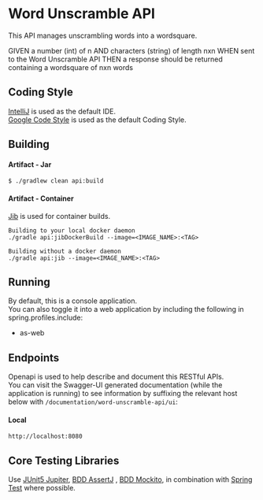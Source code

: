 # Word Unscramble API

This API manages unscrambling words into a wordsquare.

GIVEN a number (int) of n
AND characters (string) of length nxn
WHEN sent to the Word Unscramble API
THEN a response should be returned containing a wordsquare of nxn words

## Coding Style

[IntelliJ](https://www.jetbrains.com/idea) is used as the default IDE.  
[Google Code Style](https://github.com/google/styleguide/blob/gh-pages/intellij-java-google-style.xml)
is used as the default Coding Style.

## Building

#### Artifact - Jar

~~~
$ ./gradlew clean api:build
~~~

#### Artifact - Container

[Jib](https://github.com/GoogleContainerTools/jib) is used for container builds.

~~~
Building to your local docker daemon
./gradle api:jibDockerBuild --image=<IMAGE_NAME>:<TAG>

Building without a docker daemon
./gradle api:jib --image=<IMAGE_NAME>:<TAG>
~~~  

## Running
By default, this is a console application.  
You can also toggle it into a web application by including the following in spring.profiles.include:  
* as-web


## Endpoints

Openapi is used to help describe and document this RESTful APIs.  
You can visit the Swagger-UI generated documentation (while the application is running) to see
information by suffixing the relevant host below with `/documentation/word-unscramble-api/ui`:

#### Local

~~~
http://localhost:8080
~~~  

## Core Testing Libraries

Use [JUnit5 Jupiter](https://junit.org/junit5/), [BDD AssertJ](https://assertj.github.io/doc/)
, [BDD Mockito](https://site.mockito.org/), in combination
with [Spring Test](https://docs.spring.io/spring-framework/docs/current/reference/html/testing.html)
where possible.  